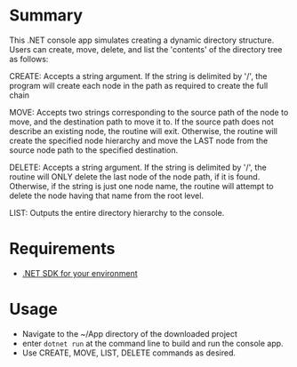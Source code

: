﻿# Summary
This .NET console app simulates creating a dynamic directory structure.  Users can create, move, delete, and list the 
'contents' of the directory tree as follows:

CREATE: Accepts a string argument.  If the string is delimited by '/', the program
will create each node in the path as required to create the full chain

MOVE: Accepts two strings corresponding to the source path of the node to move, and the destination
path to move it to.  If the source path does not describe an existing node, the routine will exit. Otherwise,
the routine will create the specified node hierarchy and move the LAST node from the source node path to the specified
destination.  

DELETE: Accepts a string argument.  If the string is delimited by '/', the routine will ONLY delete
the last node of the node path, if it is found.  Otherwise, if the string is just one node name, the routine will attempt
to delete the node having that name from the root level.

LIST: Outputs the entire directory hierarchy to the console.

# Requirements
- [.NET SDK for your environment](https://dotnet.microsoft.com/en-us/download)

# Usage
- Navigate to the ~/App directory of the downloaded project
- enter `dotnet run` at the command line to build and run the console app.
- Use CREATE, MOVE, LIST, DELETE commands as desired.